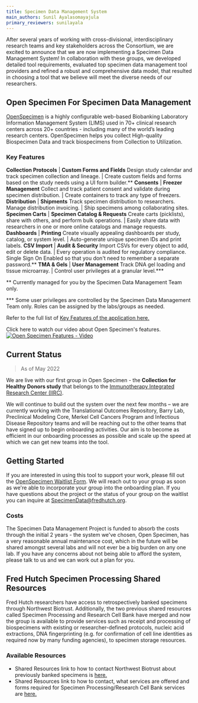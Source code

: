 ```yaml
---
title: Specimen Data Management System
main_authors: Sunil Ayalasomayajula
primary_reviewers: sunilayala
---
```

After several years of working with cross-divisional, interdisciplinary research teams and key stakeholders across the Consortium, we are excited to announce that we are now implementing a Specimen Data Management System! In collaboration with these groups, we developed detailed tool requirements, evaluated top specimen data management tool providers and refined a robust and comprehensive data model, that resulted in choosing a tool that we believe will meet the diverse needs of our researchers.

## Open Specimen For Specimen Data Management
[OpenSpecimen](https://www.openspecimen.org/) is a highly configurable web-based Biobanking Laboratory Information Management System (LIMS) used in 70+ clinical research centers across 20+ countries - including many of the world’s leading research centers. OpenSpecimen helps you collect High-quality Biospecimen Data and track biospecimens from Collection to Utilization. 

### Key Features

**Collection Protocols** | **Custom Forms and Fields**
Design study calendar and track specimen collection and lineage. | Create custom fields and forms based on the study needs using a UI form builder.**
**Consents** | **Freezer Management**
Collect and track patient consent and validate during specimen distribution. | Create containers to track any type of freezers.
**Distribution** | **Shipments**
Track specimen distribution to researchers. Manage distribution invoicing. | Ship specimens among collaborating sites.
**Specimen Carts** | **Specimen Catalog & Requests**
Create carts (picklists), share with others, and perform bulk operations. | Easily share data with researchers in one or more online catalogs and manage requests.
**Dashboards** | **Printing**
Create visually appealing dashboards per study, catalog, or system level. | Auto-generate unique specimen IDs and print labels.
**CSV Import** | **Audit & Security**
Import CSVs for every object to add, edit or delete data. | Every operation is audited for regulatory compliance. Single Sign On Enabled so that you don't need to remember a separate password.**
**TMA & Gels** | **User Management**
Track DNA gel loading and tissue microarray. | Control user privileges at a granular level.***


** Currently managed for you by the Specimen Data Management Team only.

*** Some user privileges are controlled by the Specimen Data Management Team only. Roles can be assigned by the labs/groups as needed.

Refer to the full list of [Key Features of the application here.](/assets/OpenSpecimen_Features.pdf)

Click here to watch our video about Open Specimen's features. 
[![Open Specimen Features - Video](https://img.youtube.com/vi/pEN1P3PL4xs/0.jpg)](https://www.youtube.com/watch?v=pEN1P3PL4xs "Click to see the Open Specimen Features Video")

## Current Status 
>As of May 2022

We are live with our first group in Open Specimen - the **Collection for Healthy Donors study** that belongs to the [Immunotherapy Integrated Research Center (IIRC)](https://www.fredhutch.org/en/research/institutes-networks-ircs/immunotherapy-integrated-research-center.html).

We will continue to build out the system over the next few months – we are currently working with the Translational Outcomes Repository, Barry Lab, Preclinical Modeling Core, Merkel Cell Cancers Program and Infectious Disease Repository teams and will be reaching out to the other teams that have signed up to begin onboarding activities. Our aim is to become as efficient in our onboarding processes as possible and scale up the speed at which we can get new teams into the tool.

## Getting Started
If you are interested in using this tool to support your work, please fill out the [OpenSpecimen Waitlist Form](https://app.smartsheet.com/b/form/4323c5e927294a75a0281befc1350000). We will reach out to your group as soon as we're able to incorporate your group into the onboarding plan. If you have questions about the project or the status of your group on the waitlist you can inquire at SpecimenData@fredhutch.org.

### Costs
The Specimen Data Management Project is funded to absorb the costs through the initial 2 years - the system we've chosen, Open Specimen, has a very reasonable annual maintenance cost, which in the future will be shared amongst several labs and will not ever be a big burden on any one lab. If you have any concerns about not being able to afford the system, please talk to us and we can work out a plan for you.  


## Fred Hutch Specimen Processing Shared Resources
Fred Hutch researchers have access to retrospectively banked specimens through Northwest Biotrust.  Additionally, the two previous shared resources called Specimen Processing and Research Cell Bank have merged and now the group is available to provide services such as receipt and processing of biospecimens with existing or researcher-defined protocols, nucleic acid extractions, DNA fingerprinting (e.g. for confirmation of cell line identities as required now by many funding agencies), to specimen storage resources.  

### Available Resources
  - Shared Resources link to how to contact Northwest Biotrust about previously banked specimens is [here.](https://sharedresources.fredhutch.org/services/access-biospecimen-samples)
  - Shared Resources link to how to contact, what services are offered and forms required for Specimen Processing/Research Cell Bank services are  [here.](https://sharedresources.fredhutch.org/core-facilities/specimen-processingresearch-cell-bank)